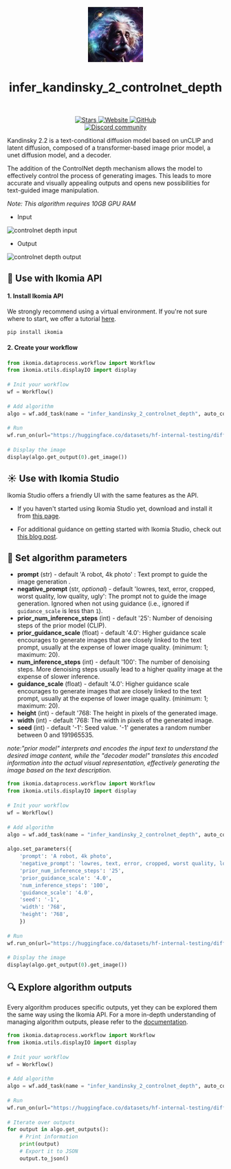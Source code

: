 <div align="center">
  <img src="images/einstein.jpg" alt="Algorithm icon">
  <h1 align="center">infer_kandinsky_2_controlnet_depth</h1>
</div>
<br />
<p align="center">
    <a href="https://github.com/Ikomia-hub/infer_kandinsky_2_controlnet_depth">
        <img alt="Stars" src="https://img.shields.io/github/stars/Ikomia-hub/infer_kandinsky_2_controlnet_depth">
    </a>
    <a href="https://app.ikomia.ai/hub/">
        <img alt="Website" src="https://img.shields.io/website/http/app.ikomia.ai/en.svg?down_color=red&down_message=offline&up_message=online">
    </a>
    <a href="https://github.com/Ikomia-hub/infer_kandinsky_2_controlnet_depth/blob/main/LICENSE.md">
        <img alt="GitHub" src="https://img.shields.io/github/license/Ikomia-hub/infer_kandinsky_2_controlnet_depth.svg?color=blue">
    </a>    
    <br>
    <a href="https://discord.com/invite/82Tnw9UGGc">
        <img alt="Discord community" src="https://img.shields.io/badge/Discord-white?style=social&logo=discord">
    </a> 
</p>

Kandinsky 2.2 is a text-conditional diffusion model based on unCLIP and latent diffusion, composed of a transformer-based image prior model, a unet diffusion model, and a decoder.

The addition of the ControlNet depth mechanism allows the model to effectively control the process of generating images. This leads to more accurate and visually appealing outputs and opens new possibilities for text-guided image manipulation.


*Note: This algorithm requires 10GB GPU RAM*

- Input

![controlnet depth input](https://huggingface.co/datasets/hf-internal-testing/diffusers-images/resolve/main/kandinskyv22/cat.png)

- Output

![controlnet depth output](https://huggingface.co/datasets/hf-internal-testing/diffusers-images/resolve/main/kandinskyv22/robot_cat_text2img.png)


## :rocket: Use with Ikomia API

#### 1. Install Ikomia API

We strongly recommend using a virtual environment. If you're not sure where to start, we offer a tutorial [here](https://www.ikomia.ai/blog/a-step-by-step-guide-to-creating-virtual-environments-in-python).

```sh
pip install ikomia
```

#### 2. Create your workflow

```python
from ikomia.dataprocess.workflow import Workflow
from ikomia.utils.displayIO import display

# Init your workflow
wf = Workflow()

# Add algorithm
algo = wf.add_task(name = "infer_kandinsky_2_controlnet_depth", auto_connect=True)

# Run
wf.run_on(url="https://huggingface.co/datasets/hf-internal-testing/diffusers-images/resolve/main/kandinskyv22/cat.png")

# Display the image
display(algo.get_output(0).get_image())
```

## :sunny: Use with Ikomia Studio

Ikomia Studio offers a friendly UI with the same features as the API.

- If you haven't started using Ikomia Studio yet, download and install it from [this page](https://www.ikomia.ai/studio).

- For additional guidance on getting started with Ikomia Studio, check out [this blog post](https://www.ikomia.ai/blog/how-to-get-started-with-ikomia-studio).

## :pencil: Set algorithm parameters

- **prompt** (str) - default 'A robot, 4k photo' : Text prompt to guide the image generation .
- **negative_prompt** (str, *optional*) - default 'lowres, text, error, cropped, worst quality, low quality, ugly': The prompt not to guide the image generation. Ignored when not using guidance (i.e., ignored if `guidance_scale` is less than `1`).
- **prior_num_inference_steps** (int) - default '25': Number of denoising steps of the prior model (CLIP).
- **prior_guidance_scale** (float) - default '4.0':  Higher guidance scale encourages to generate images that are closely linked to the text prompt, usually at the expense of lower image quality. (minimum: 1; maximum: 20).
- **num_inference_steps** (int) - default '100': The number of denoising steps. More denoising steps usually lead to a higher quality image at the expense of slower inference.
- **guidance_scale** (float) - default '4.0':  Higher guidance scale encourages to generate images that are closely linked to the text prompt, usually at the expense of lower image quality. (minimum: 1; maximum: 20).
- **height** (int) - default '768: The height in pixels of the generated image.
- **width** (int) - default '768: The width in pixels of the generated image.
- **seed** (int) - default '-1': Seed value. '-1' generates a random number between 0 and 191965535.

*note:"prior model" interprets and encodes the input text to understand the desired image content, while the "decoder model" translates this encoded information into the actual visual representation, effectively generating the image based on the text description.*

```python
from ikomia.dataprocess.workflow import Workflow
from ikomia.utils.displayIO import display

# Init your workflow
wf = Workflow()

# Add algorithm
algo = wf.add_task(name = "infer_kandinsky_2_controlnet_depth", auto_connect=True)

algo.set_parameters({
    'prompt': 'A robot, 4k photo',
    'negative_prompt': 'lowres, text, error, cropped, worst quality, low quality, ugly',
    'prior_num_inference_steps': '25',
    'prior_guidance_scale': '4.0',
    'num_inference_steps': '100',
    'guidance_scale': '4.0',
    'seed': '-1',
    'width': '768',
    'height': '768',
    })

# Run
wf.run_on(url="https://huggingface.co/datasets/hf-internal-testing/diffusers-images/resolve/main/kandinskyv22/cat.png")

# Display the image
display(algo.get_output(0).get_image())
```

## :mag: Explore algorithm outputs

Every algorithm produces specific outputs, yet they can be explored them the same way using the Ikomia API. For a more in-depth understanding of managing algorithm outputs, please refer to the [documentation](https://ikomia-dev.github.io/python-api-documentation/advanced_guide/IO_management.html).

```python
from ikomia.dataprocess.workflow import Workflow
from ikomia.utils.displayIO import display

# Init your workflow
wf = Workflow()

# Add algorithm
algo = wf.add_task(name = "infer_kandinsky_2_controlnet_depth", auto_connect=True)

# Run
wf.run_on(url="https://huggingface.co/datasets/hf-internal-testing/diffusers-images/resolve/main/kandinskyv22/cat.png")

# Iterate over outputs
for output in algo.get_outputs():
    # Print information
    print(output)
    # Export it to JSON
    output.to_json()
```


